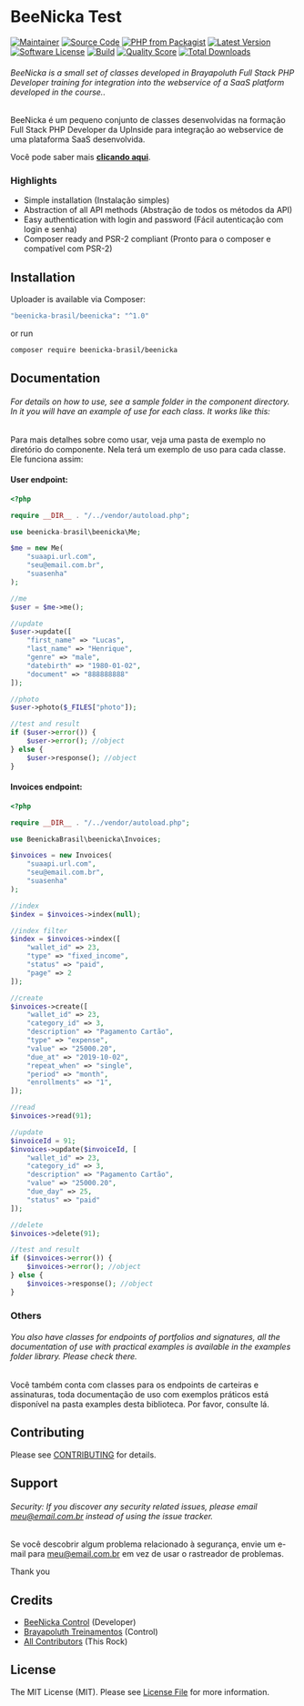 # BeeNicka Test

[![Maintainer](http://img.shields.io/badge/maintainer-@beenicka-blue.svg?style=flat-square)](https://twitter.com/beenicka)
[![Source Code](http://img.shields.io/badge/source-BeenickaBrasil/beenicka-blue.svg?style=flat-square)](https://github.com/BeenickaBrasil/beenicka-api)
[![PHP from Packagist](https://img.shields.io/packagist/php-v/BeenickaBrasil/cafeapi.svg?style=flat-square)](https://packagist.org/packages/BeenickaBrasil/beenicka-api)
[![Latest Version](https://img.shields.io/github/release/BeenickaBrasil/beenicka.svg?style=flat-square)](https://github.com/BeenickaBrasil/beenicka-api/releases)
[![Software License](https://img.shields.io/badge/license-MIT-brightgreen.svg?style=flat-square)](LICENSE)
[![Build](https://img.shields.io/scrutinizer/build/g/BeenickaBrasil/beenicka.svg?style=flat-square)](https://scrutinizer-ci.com/g/BeenickaBrasil/beenicka-api)
[![Quality Score](https://img.shields.io/scrutinizer/g/BeenickaBrasil/beenicka.svg?style=flat-square)](https://scrutinizer-ci.com/g/BeenickaBrasil/beenicka-api)
[![Total Downloads](https://img.shields.io/packagist/dt/BeenickaBrasil/beenicka.svg?style=flat-square)](https://packagist.org/packages/crobsonvleite/beenicka-api)

###### BeeNicka is a small set of classes developed in Brayapoluth Full Stack PHP Developer training for integration into the webservice of a SaaS platform developed in the course..

BeeNicka é um pequeno conjunto de classes desenvolvidas na formação Full Stack PHP Developer da UpInside para integração ao webservice de uma plataforma SaaS desenvolvida.

Você pode saber mais **[clicando aqui](https://www.beenicka.com.br/)**.

### Highlights

- Simple installation (Instalação simples)
- Abstraction of all API methods (Abstração de todos os métodos da API)
- Easy authentication with login and password (Fácil autenticação com login e senha)
- Composer ready and PSR-2 compliant (Pronto para o composer e compatível com PSR-2)

## Installation

Uploader is available via Composer:

```bash
"beenicka-brasil/beenicka": "^1.0"
```

or run

```bash
composer require beenicka-brasil/beenicka
```

## Documentation

###### For details on how to use, see a sample folder in the component directory. In it you will have an example of use for each class. It works like this:

Para mais detalhes sobre como usar, veja uma pasta de exemplo no diretório do componente. Nela terá um exemplo de uso para cada classe. Ele funciona assim:

#### User endpoint:

```php
<?php

require __DIR__ . "/../vendor/autoload.php";

use beenicka-brasil\beenicka\Me;

$me = new Me(
    "suaapi.url.com",
    "seu@email.com.br",
    "suasenha"
);

//me
$user = $me->me();

//update
$user->update([
    "first_name" => "Lucas",
    "last_name" => "Henrique",
    "genre" => "male",
    "datebirth" => "1980-01-02",
    "document" => "888888888"
]);

//photo
$user->photo($_FILES["photo"]);

//test and result
if ($user->error()) {
    $user->error(); //object
} else {
    $user->response(); //object
}
```

#### Invoices endpoint:

```php
<?php

require __DIR__ . "/../vendor/autoload.php";

use BeenickaBrasil\beenicka\Invoices;

$invoices = new Invoices(
    "suaapi.url.com",
    "seu@email.com.br",
    "suasenha"
);

//index
$index = $invoices->index(null);

//index filter
$index = $invoices->index([
    "wallet_id" => 23,
    "type" => "fixed_income",
    "status" => "paid",
    "page" => 2
]);

//create
$invoices->create([
    "wallet_id" => 23,
    "category_id" => 3,
    "description" => "Pagamento Cartão",
    "type" => "expense",
    "value" => "25000.20",
    "due_at" => "2019-10-02",
    "repeat_when" => "single",
    "period" => "month",
    "enrollments" => "1",
]);

//read
$invoices->read(91);

//update
$invoiceId = 91;
$invoices->update($invoiceId, [
    "wallet_id" => 23,
    "category_id" => 3,
    "description" => "Pagamento Cartão",
    "value" => "25000.20",
    "due_day" => 25,
    "status" => "paid"
]);

//delete
$invoices->delete(91);

//test and result
if ($invoices->error()) {
    $invoices->error(); //object
} else {
    $invoices->response(); //object
}
```

### Others

###### You also have classes for endpoints of portfolios and signatures, all the documentation of use with practical examples is available in the examples folder library. Please check there.

Você também conta com classes para os endpoints de carteiras e assinaturas, toda documentação de uso com exemplos práticos está disponível na pasta examples desta biblioteca. Por favor, consulte lá.

## Contributing

Please see [CONTRIBUTING](https://github.com/robsonvleite/uploader/blob/master/CONTRIBUTING.md) for details.

## Support

###### Security: If you discover any security related issues, please email meu@email.com.br instead of using the issue tracker.

Se você descobrir algum problema relacionado à segurança, envie um e-mail para meu@email.com.br em vez de usar o rastreador de problemas.

Thank you

## Credits

- [BeeNicka Control](https://github.com/brayapoluth) (Developer)
- [Brayapoluth Treinamentos](https://github.com/beenicka) (Control)
- [All Contributors](https://github.com/robsonvleite/cafeapi/graphs/contributors) (This Rock)

## License

The MIT License (MIT). Please see [License File](https://github.com/BeenickaBrasil/beenicka/blob/master/LICENSE) for more information.
